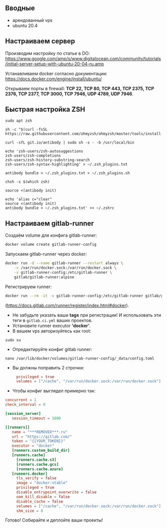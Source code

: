 ## Вводные

- арендованный vps
- ubuntu 20.4

## Настраиваем сервер

Производим настройку по статье в DO: https://www.google.com/amp/s/www.digitalocean.com/community/tutorials/initial-server-setup-with-ubuntu-20-04-ru.amp

Устанавливаем docker согласно документации: https://docs.docker.com/engine/install/ubuntu/

Открываем порты в firewall: __TCP 22, TCP 80, TCP 443, TCP 2375, TCP 2376, TCP 2377, TCP 3000, TCP 7946, UDP 4789, UDP 7946__.

## Быстрая настройка ZSH
```shell
sudo apt zsh

sh -c "$(curl -fsSL https://raw.githubusercontent.com/ohmyzsh/ohmyzsh/master/tools/install.sh)"

curl -sfL git.io/antibody | sudo sh -s - -b /usr/local/bin

echo 'zsh-users/zsh-autosuggestions
zsh-users/zsh-completions
zsh-users/zsh-history-substring-search
zsh-users/zsh-syntax-highlighting' > ~/.zsh_plugins.txt

antibody bundle < ~/.zsh_plugins.txt > ~/.zsh_plugins.sh

chsh -s $(which zsh)

source <(antibody init)

echo 'alias c="clear"
source <(antibody init)
antibody bundle < ~/.zsh_plugins.txt' >> ~/.zshrc
```

## Настраиваем gitlab-runner

Создаём volume для конфига gitlab-runner:
```bash
docker volume create gitlab-runner-config
```

Запускаем gitlab-runner через docker:
```bash
docker run -d --name gitlab-runner --restart always \
    -v /var/run/docker.sock:/var/run/docker.sock \
    -v gitlab-runner-config:/etc/gitlab-runner \
    gitlab/gitlab-runner:alpine
```

Регистрируем runner:
```bash
docker run --rm -it -v gitlab-runner-config:/etc/gitlab-runner gitlab/gitlab-runner:alpine register
```
(https://docs.gitlab.com/runner/register/index.html#docker).

- Не забудьте указать ваши __tags__ при регистрации! И использовать эти теги в `gitlab.ci.yml` ваших проектов.
- Установите runner executor __'docker'__.
- В вашем vps авторизуйтесь как root:
```shell
sudo su
```
- Отредактируйте конфиг gitlab runner:
```shell
nano /var/lib/docker/volumes/gitlab-runner-config/_data/config.toml
```
- Вы должны поправить 2 строчки:
```toml
     privileged = true
     volumes = ["/cache", "/var/run/docker.sock:/var/run/docker.sock"]
```
- Чтобы конфиг выглядел примерно так:
```toml
concurrent = 1
check_interval = 0

[session_server]
   session_timeout = 1800

[[runners]]
   name = "***REMOVED***.ru"
   url = "https://gitlab.com/"
   token = "{{YOUR_TOKEN}}"
   executor = "docker"
   [runners.custom_build_dir]
   [runners.cache]
     [runners.cache.s3]
     [runners.cache.gcs]
     [runners.cache.azure]
   [runners.docker]
     tls_verify = false
     image = "docker:stable"
     privileged = true
     disable_entrypoint_overwrite = false
     oom_kill_disable = false
     disable_cache = false
     volumes = ["/cache", "/var/run/docker.sock:/var/run/docker.sock"]
     shm_size = 0
```

Готово! Собирайте и деплойте ваши проекты!
